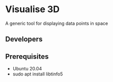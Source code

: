 # Visualise 3D

A generic tool for displaying data points in space

## Developers

## Prerequisites

- Ubuntu 20.04
- sudo apt install libtinfo5
